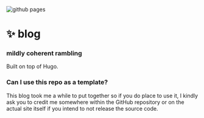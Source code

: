 ![github pages](https://github.com/jackyzha0/blog/workflows/github%20pages/badge.svg)

# ✨ blog
### mildly coherent rambling
Built on top of Hugo.

### Can I use this repo as a template?
This blog took me a while to put together so if you do place to use it, I kindly ask you to credit me somewhere within the GitHub repository or on the actual site itself if you intend to not release the source code.